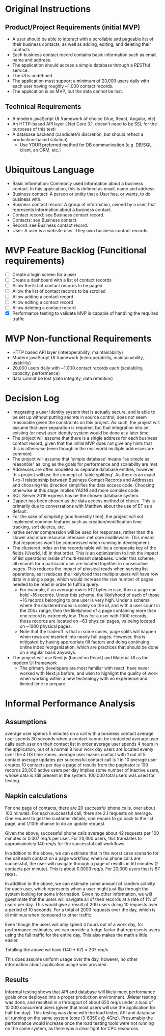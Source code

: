 # Original Instructions

## Product/Project Requirements (initial MVP)
- A user should be able to interact with a scrollable and pageable list of their business contacts, as well as adding, editing, and deleting their contacts
- Each business contact record contains basic information such as email, name and address.
- The application should access a simple database through a RESTful service.
- The UI is undefined.
- The application must support a minimum of 20,000 users daily with each user having roughly ~1,000 contact records.
- The application is an MVP, but the data cannot be lost.

## Technical Requirements
- A modern javaScript UI framework of choice (Vue, React, Angular, etc)
- An HTTP-based API layer (.Net Core 3.1, doesn't need to be SSL for the purposes of this test)
- A database backend (candidate's discretion, but should reflect a production-based solution)
  - Use YOUR preferred method for DB communication (e.g. DB/SQL client, an ORM, etc.)

# Ubiquitous Language
- Basic information: Commonly used information about a business contact. In this application, this is defined as email, name and address.
- Business contact: A person or entity that a User has, or wants, to do business with.
- Business contact record: A group of information, owned by a user, that represents information about a business contact.
- Contact record: see Business contact record.
- Contacts: see Business contact.
- Record: see Business contact record.
- User: A user is a website user. They own business contact records.

# MVP Feature Backlog (Funcitional requirements)
- [ ] Create a login screen for a user
- [ ] Create a dashboard with a list of contact records
- [ ] Allow the list of contact records to be paged
- [ ] Allow the list of contact records to be scrolled
- [ ] Allow adding a contact record
- [ ] Allow editing a contact record
- [ ] Allow deleting a contact record
- [x] Performance testing to validate MVP is capable of handling the required traffic

# MVP Non-functional Requirements
- HTTP based API layer (interoperability, maintainability)
- Modern javaScript UI framework (interoperability, maintainability, usability)
- 20,000 users daily with ~1,000 contact records each (scalability, capacity, performance)
- data cannot be lost (data integrity, data retention)

# Decision Log
- Integrating a user identity system that is actually secure, and is able to be set up without putting secrets in source control, does not seem reasonable given the constraints on this project.  As such, the project will assume that user separation is required, but that integration into an existing (or new) user identity system would be done at a later time.
- The project will assume that there is a single address for each business contact record, given that the initial MVP does not give any hints that this is otherwise (even though in the real world multiple addresses are common)
- The project will assume that 'simple database' means "as simple as reasonble" as long as the goals for performance and scalability are met.
- Addresses are often modelled as separate database entities, however this project will use the concept of 'table splitting'. As there is an exact 1-to-1 relationship between Business Contact Records and Addresses and choosing this direction simplifies the data access code.  Choosing otherwise at this stage implies YAGNI and more complex code.
- SQL Server 2019 express has be the chosen database system.
- Dapper has been chosen as the data access method of choice.  This is primarily due to conversations with Matthew about the use of EF as a default.
- For the sake of simplicity (and honestly time), the project will not implement common features such as creation/modification time tracking, soft deletes, etc.
- native server compression will be used for responses, rather than the slower and more resource intensive .net core middleware. This means that responses won't be compressed when running in development.
- The clustered index on the records table will be a composite key of the fields (UserId, Id) in that order.  This is an optimization to limit the impact of list operations inside of multi-tenant databases.  Under this scheme, all records for a particular user are located together in consecutive pages.  This reduces the impact of physical reads when serving list operations, as it reduces the likelyhood that multiple users will have row data in a single page, which would increase the raw number of pages needed to be read in order to fulfil a query.
  - For example, if an average row is 512 bytes in size, then a page can hold ~16 records.  Under this scheme, the likelyhood of each of those ~16 records belonging to one user is very high.  Under a schema where the clustered index is solely on the id, and with a user count in the 20k+ range, then the likelyhood of a page containing more than one record is extremely low. Thus for a user with 1000 records, those records are located on ~63 physical pages, vs being located on ~1000 physical pages.
  - Note that the tradeoff is that in some cases, page splits will happen when rows are inserted into nearly full pages.  However, this is mitigated by having appropriate fill factors and doing continuing online index reorganization, which are practices that should be done on a regular basis anyways.
- The project will use Next.js (based on React) and Material UI as the modern UI framework
  - The primary developers are most familiar with react, have never worked with Next.js before, and wish to highlight the quality of work when working within a new technology with no experience and limited time to prepare.

# Informal Performance Analysis

## Assumptions
average user spends 5 minutes on a call with a business contact
average user spends 30 seconds when a contact cannot be contacted
average user calls each user on their contact list in order
average user spends 4 hours in the application, out of a normal 8 hour work day
users are located evenly over the 4 US time zones.
average user makes contact with 1 out of 5 contact
average updates per successful contact call is 1 in 10
average user creates 10 contacts per day
a page of results from the paginator is 100 records
20,000 active users per day implies some number of inactive users, whose data is still present in the system.  100,000 total users was used for testing.

## Napkin calculations

For one page of contacts, there are 20 successful phone calls, over about 100 minutes.
For each successful call, there are 2.1 requests on average.  One request to get the customer details, one reques to go back to the list page, and 1/10th chance to do an update request.

Given the above, successful phone calls average about 42 requests per 100 minutes or 0.007 req/s per user.
For 20,000 users, this translates to approxiamately 140 req/s for the successful call workflows

In addition to the above, we can estimate that in the worst case scenario for the call each contact on a page workflow, when no phone calls are successful, the user will navigate through a page of results in 50 minutes (2 contacts per minute).
This is about 0.0003 req/s.  For 20,000 users that is 67 req/s.

In addition to the above, we can estimate some amount of random activity for each user, which represents when a user might just flip through the system looking for some information.
Given no other information, we will guestimate that the users will navigate all of their records at a rate of 1% of users per day.
This would give a result of 200 users doing 10 requests over a period of 10 seconds.  For a total of 2000 requests over the day, which is di minimus when compared to other traffic.

Even though the users will only spend 4 hours out of a work day, for performance estimates, we can provide a fudge factor that represents users using the full traffic for the entire day.  This also makes the math a little easier.

Totalling the above we have (140 + 67) = 207 req/s

This does assume uniform usage over the day, however, no other information about application usage was provided.  

## Results

Informal testing shows that API and database will likely meet performance goals once deployed into a proper production environment.  JMeter testing was done, and resulted in a througput of about 650 req/s under a load of 10,000 concurrent users (given that most users will use the application for half the day).  This testing was done with the load tester, API and database all running on the same system (core i3-8350k @ 4Ghz).  Presumably the performance would increase once the load testing tools were not running on the same system, as there was a clear fight for CPU resources. 